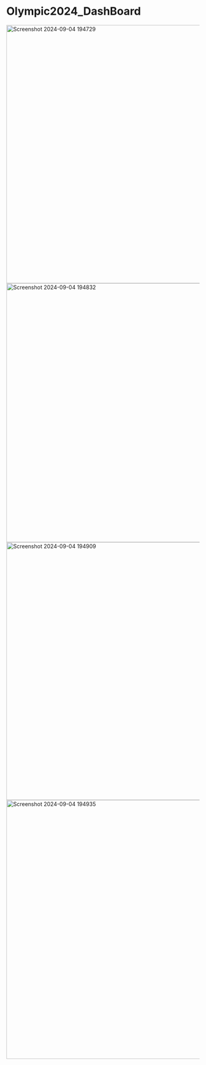 # Olympic2024_DashBoard
<img width="673" alt="Screenshot 2024-09-04 194729" src="https://github.com/user-attachments/assets/72e0abf9-bec8-4037-b6d1-149d372bdd73">
<img width="675" alt="Screenshot 2024-09-04 194832" src="https://github.com/user-attachments/assets/5bee98ce-a225-4b61-84bf-e359d1f77018">
<img width="672" alt="Screenshot 2024-09-04 194909" src="https://github.com/user-attachments/assets/c48a2ac1-1183-4dc3-87a0-e79b7e40080c">
<img width="675" alt="Screenshot 2024-09-04 194935" src="https://github.com/user-attachments/assets/7937e37e-034b-4789-a782-4385b209505e">
